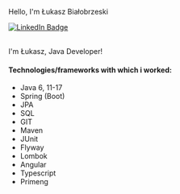 Hello, I'm Łukasz Białobrzeski 


[![LinkedIn Badge](https://img.shields.io/badge/LinkedIn-Profile-informational?style=flat&logo=linkedin&logoColor=white&color=0D76A8)](https://www.linkedin.com/in/lbialobrzeski/)

</br>
I'm Łukasz, Java Developer!
</br>

#### Technologies/frameworks with which i worked:
- Java 6, 11-17
- Spring (Boot)
- JPA
- SQL
- GIT
- Maven
- JUnit
- Flyway
- Lombok
- Angular
- Typescript
- Primeng